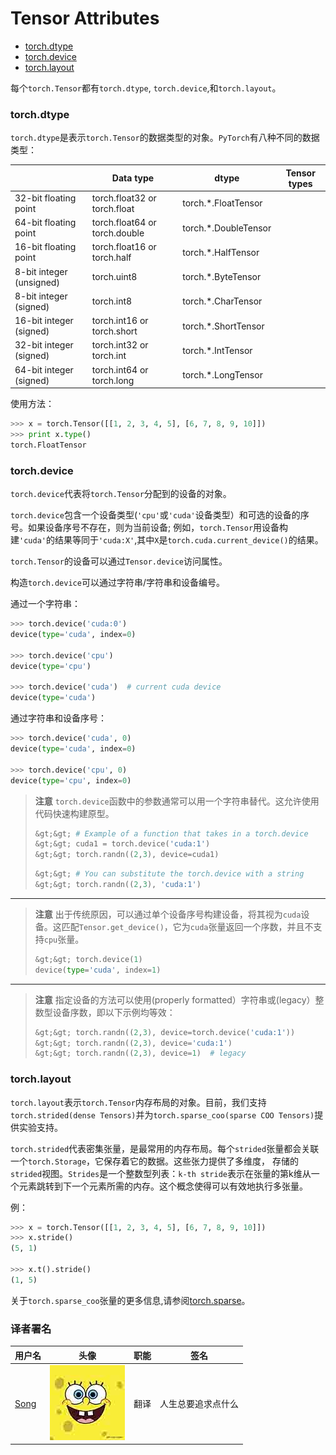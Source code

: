 

# Tensor Attributes

*   [torch.dtype](#torch-dtype)
*   [torch.device](#torch-device)
*   [torch.layout](#torch-layout)

每个`torch.Tensor`都有`torch.dtype`, `torch.device`,和`torch.layout`。

### torch.dtype

`torch.dtype`是表示`torch.Tensor`的数据类型的对象。`PyTorch`有八种不同的数据类型：

|  | Data type | dtype | Tensor types |
| --- | --- | --- | --- |
| 32-bit floating point | torch.float32 or torch.float | torch.*.FloatTensor |
| 64-bit floating point | torch.float64 or torch.double | torch.*.DoubleTensor |
| 16-bit floating point | torch.float16 or torch.half | torch.*.HalfTensor |
| 8-bit integer (unsigned) | torch.uint8 | torch.*.ByteTensor |
| 8-bit integer (signed) | torch.int8 | torch.*.CharTensor |
| 16-bit integer (signed) | torch.int16 or torch.short | torch.*.ShortTensor |
| 32-bit integer (signed) | torch.int32 or torch.int | torch.*.IntTensor |
| 64-bit integer (signed) | torch.int64 or torch.long | torch.*.LongTensor |

使用方法：

```py
>>> x = torch.Tensor([[1, 2, 3, 4, 5], [6, 7, 8, 9, 10]])
>>> print x.type()
torch.FloatTensor
```

### torch.device

`torch.device`代表将`torch.Tensor`分配到的设备的对象。

`torch.device`包含一个设备类型(`'cpu'`或`'cuda'`设备类型）和可选的设备的序号。如果设备序号不存在，则为当前设备; 例如，`torch.Tensor`用设备构建`'cuda'`的结果等同于`'cuda:X'`,其中`X`是`torch.cuda.current_device()`的结果。

`torch.Tensor`的设备可以通过`Tensor.device`访问属性。

构造`torch.device`可以通过字符串/字符串和设备编号。

通过一个字符串：

```py
>>> torch.device('cuda:0')
device(type='cuda', index=0)

>>> torch.device('cpu')
device(type='cpu')

>>> torch.device('cuda')  # current cuda device
device(type='cuda')
```

通过字符串和设备序号：

```py
>>> torch.device('cuda', 0)
device(type='cuda', index=0)

>>> torch.device('cpu', 0)
device(type='cpu', index=0)
```

> **注意**
> `torch.device`函数中的参数通常可以用一个字符串替代。这允许使用代码快速构建原型。
> 
> ```py
> &gt;&gt; # Example of a function that takes in a torch.device
> &gt;&gt; cuda1 = torch.device('cuda:1')
> &gt;&gt; torch.randn((2,3), device=cuda1)
> ```
> 
> ```py
> &gt;&gt; # You can substitute the torch.device with a string
> &gt;&gt; torch.randn((2,3), 'cuda:1')
> ```

* * *

> **注意**
> 出于传统原因，可以通过单个设备序号构建设备，将其视为`cuda`设备。这匹配`Tensor.get_device()`，它为`cuda`张量返回一个序数，并且不支持`cpu`张量。
> 
> ```py
> &gt;&gt; torch.device(1)
> device(type='cuda', index=1)
> ```

* * *

> **注意**
> 指定设备的方法可以使用(properly formatted）字符串或(legacy）整数型设备序数，即以下示例均等效：
> 
> ```py
> &gt;&gt; torch.randn((2,3), device=torch.device('cuda:1'))
> &gt;&gt; torch.randn((2,3), device='cuda:1')
> &gt;&gt; torch.randn((2,3), device=1)  # legacy
> ```

### torch.layout

`torch.layout`表示`torch.Tensor`内存布局的对象。目前，我们支持`torch.strided(dense Tensors)`并为`torch.sparse_coo(sparse COO Tensors)`提供实验支持。

`torch.strided`代表密集张量，是最常用的内存布局。每个`strided`张量都会关联 一个`torch.Storage`，它保存着它的数据。这些张力提供了多维度， 存储的`strided`视图。`Strides`是一个整数型列表：`k-th stride`表示在张量的第k维从一个元素跳转到下一个元素所需的内存。这个概念使得可以有效地执行多张量。

例：

```py
>>> x = torch.Tensor([[1, 2, 3, 4, 5], [6, 7, 8, 9, 10]])
>>> x.stride()
(5, 1)

>>> x.t().stride()
(1, 5)
```

关于`torch.sparse_coo`张量的更多信息,请参阅[torch.sparse](https://ptorch.com/docs/8/torch-sparse)。

### 译者署名

| 用户名 | 头像 | 职能 | 签名 |
| --- | --- | --- | --- |
| [Song](https://ptorch.com) | ![](img/2018033000352689884.jpeg) | 翻译 | 人生总要追求点什么 |

